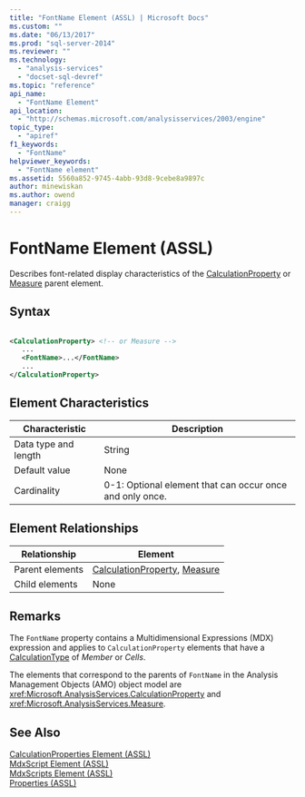 ```yaml
---
title: "FontName Element (ASSL) | Microsoft Docs"
ms.custom: ""
ms.date: "06/13/2017"
ms.prod: "sql-server-2014"
ms.reviewer: ""
ms.technology: 
  - "analysis-services"
  - "docset-sql-devref"
ms.topic: "reference"
api_name: 
  - "FontName Element"
api_location: 
  - "http://schemas.microsoft.com/analysisservices/2003/engine"
topic_type: 
  - "apiref"
f1_keywords: 
  - "FontName"
helpviewer_keywords: 
  - "FontName element"
ms.assetid: 5560a852-9745-4abb-93d8-9cebe8a9897c
author: minewiskan
ms.author: owend
manager: craigg
---
```

# FontName Element (ASSL)
  Describes font-related display characteristics of the [CalculationProperty](../objects/calculationproperty-element-assl.md) or [Measure](../objects/measure-element-assl.md) parent element.  
  
## Syntax  
  
```xml  
  
<CalculationProperty> <!-- or Measure -->  
   ...  
   <FontName>...</FontName>  
   ...  
</CalculationProperty>  
```  
  
## Element Characteristics  
  
|Characteristic|Description|  
|--------------------|-----------------|  
|Data type and length|String|  
|Default value|None|  
|Cardinality|0-1: Optional element that can occur once and only once.|  
  
## Element Relationships  
  
|Relationship|Element|  
|------------------|-------------|  
|Parent elements|[CalculationProperty](../objects/calculationproperty-element-assl.md), [Measure](../objects/measure-element-assl.md)|  
|Child elements|None|  
  
## Remarks  
 The `FontName` property contains a Multidimensional Expressions (MDX) expression and applies to `CalculationProperty` elements that have a [CalculationType](calculationtype-element-assl.md) of *Member* or *Cells*.  
  
 The elements that correspond to the parents of `FontName` in the Analysis Management Objects (AMO) object model are <xref:Microsoft.AnalysisServices.CalculationProperty> and <xref:Microsoft.AnalysisServices.Measure>.  
  
## See Also  
 [CalculationProperties Element &#40;ASSL&#41;](../collections/calculationproperties-element-assl.md)   
 [MdxScript Element &#40;ASSL&#41;](../objects/mdxscript-element-assl.md)   
 [MdxScripts Element &#40;ASSL&#41;](../collections/mdxscripts-element-assl.md)   
 [Properties &#40;ASSL&#41;](properties-assl.md)  
  
  
